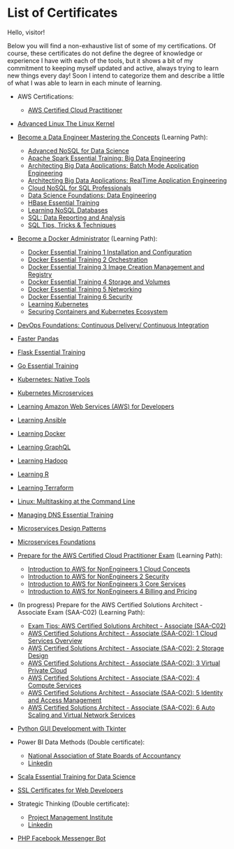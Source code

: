 # List of Certificates

Hello, visitor!

Below you will find a non-exhaustive list of some of my certifications. Of course, these certificates do not define the degree of knowledge or experience I have with each of the tools, but it shows a bit of my commitment to keeping myself updated and active, always trying to learn new things every day!
Soon I intend to categorize them and describe a little of what I was able to learn in each minute of learning.

- AWS Certifications:
    - [AWS Certified Cloud Practitioner](https://www.credly.com/badges/68eabb60-0ce5-4f08-92c9-31d3250cfc15)

- [Advanced Linux The Linux Kernel](./Advanced%20Linux%20The%20Linux%20Kernel.pdf)

- [Become a Data Engineer Mastering the Concepts](./Become%20a%20Data%20Engineer%20Mastering%20the%20Concepts.pdf) (Learning Path):
    - [Advanced NoSQL for Data Science](./Advanced%20NoSQL%20for%20Data%20Science.pdf)
    - [Apache Spark Essential Training: Big Data Engineering](./Apache%20Spark%20Essential%20Training%20Big%20Data%20Engineering.pdf)
    - [Architecting Big Data Applications: Batch Mode Application Engineering](./Architecting%20Big%20Data%20Applications%20Batch%20Mode%20Application%20Engineering.pdf)    
    - [Architecting Big Data Applications: RealTime Application Engineering](./Architecting%20Big%20Data%20Applications%20RealTime%20Application%20Engineering.pdf)
    - [Cloud NoSQL for SQL Professionals](./Cloud%20NoSQL%20for%20SQL%20Professionals.pdf)
    - [Data Science Foundations: Data Engineering](./Data%20Science%20Foundations%20Data%20Engineering.pdf)
    - [HBase Essential Training](./HBase%20Essential%20Training.pdf)
    - [Learning NoSQL Databases](./Learning%20NoSQL%20Databases.pdf)
    - [SQL: Data Reporting and Analysis](./SQL%20Data%20Reporting%20and%20Analysis.pdf)
    - [SQL Tips, Tricks & Techniques](./SQL%20Tips%20Tricks%20%20Techniques.pdf)

- [Become a Docker Administrator](./Become%20a%20Docker%20Administrator.pdf) (Learning Path):
    - [Docker Essential Training 1 Installation and Configuration](./Docker%20Essential%20Training%201%20Installation%20and%20Configuration.pdf)
    - [Docker Essential Training 2 Orchestration](./Docker%20Essential%20Training%202%20Orchestration.pdf)
    - [Docker Essential Training 3 Image Creation Management and Registry](./Docker%20Essential%20Training%203%20Image%20Creation%20Management%20and%20Registry.pdf)
    - [Docker Essential Training 4 Storage and Volumes](./Docker%20Essential%20Training%204%20Storage%20and%20Volumes.pdf)
    - [Docker Essential Training 5 Networking](./Docker%20Essential%20Training%205%20Networking.pdf)
    - [Docker Essential Training 6 Security](./Docker%20Essential%20Training%206%20Security.pdf)
    - [Learning Kubernetes](./Learning%20Kubernetes.pdf)
    - [Securing Containers and Kubernetes Ecosystem](./Securing%20Containers%20and%20Kubernetes%20Ecosystem.pdf)

- [DevOps Foundations: Continuous Delivery/ Continuous Integration](./DevOps%20Foundations:%20Continuous%20Delivery%20Continuous%20Integration.pdf)

- [Faster Pandas](./Faster%20pandas.pdf)

- [Flask Essential Training](./Flask%20Essential%20Training.pdf)

- [Go Essential Training](./Go%20Essential%20Training.pdf)

- [Kubernetes: Native Tools](./Kubernetes%20Native%20Tools.pdf)

- [Kubernetes Microservices](./Kubernetes%20Microservices.pdf)

- [Learning Amazon Web Services (AWS) for Developers](./Learning%20Amazon%20Web%20Services%20AWS%20for%20Developers.pdf)

- [Learning Ansible](./Learning%20Ansible.pdf)

- [Learning Docker](./Learning%20Docker.pdf)

- [Learning GraphQL](./Learning%20GraphQL.pdf)

- [Learning Hadoop](./Learning%20Hadoop.pdf)

- [Learning R](./Learning%20R.pdf)

- [Learning Terraform](./Learning%20Terraform.pdf)

- [Linux: Multitasking at the Command Line](./Linux%20Multitasking%20at%20the%20command%20line.pdf)

- [Managing DNS Essential Training](./Managing%20DNS%20Essential%20Training.pdf)

- [Microservices Design Patterns](./Microservices%20Design%20Patterns.pdf)

- [Microservices Foundations](./Microservices%20Foundations.pdf)

- [Prepare for the AWS Certified Cloud Practitioner Exam](./Prepare%20for%20the%20AWS%20Certified%20Cloud%20Practitioner%20Exam.pdf) (Learning Path):
    - [Introduction to AWS for NonEngineers 1 Cloud Concepts](./Introduction%20to%20AWS%20for%20NonEngineers%201%20Cloud%20Concepts.pdf)
    - [Introduction to AWS for NonEngineers 2 Security](./Introduction%20to%20AWS%20for%20NonEngineers%202%20Security.pdf)
    - [Introduction to AWS for NonEngineers 3 Core Services](./Introduction%20to%20AWS%20for%20NonEngineers%203%20Core%20Services.pdf)
    - [Introduction to AWS for NonEngineers 4 Billing and Pricing](./Introduction%20to%20AWS%20for%20NonEngineers%204%20Billing%20and%20Pricing.pdf)

- (In progress) Prepare for the AWS Certified Solutions Architect - Associate Exam (SAA-C02) (Learning Path):
    - [Exam Tips: AWS Certified Solutions Architect - Associate (SAA-C02)](./Exam%20Tips:%20AWS%20Certified%20Solutions%20Architect%20-%20Associate%20(SAA-C02).pdf)
    - [AWS Certified Solutions Architect - Associate (SAA-C02): 1 Cloud Services Overview](./AWS%20Certified%20Solutions%20Architect%20-%20Associate%20(SAA-C02):%201%20Cloud%20Services%20Overview.pdf)
    - [AWS Certified Solutions Architect - Associate (SAA-C02): 2 Storage Design](./AWS%20Certified%20Solutions%20Architect%20-%20Associate%20%28SAA-C02%29%3A%202%20Storage%20Design.pdf)
    - [AWS Certified Solutions Architect - Associate (SAA-C02): 3 Virtual Private Cloud](./AWS%20Certified%20Solutions%20Architect%20-%20Associate%20%28SAA-C02%29%3A%203%20Virtual%20Private%20Cloud.pdf)
    - [AWS Certified Solutions Architect - Associate (SAA-C02): 4 Compute Services](./AWS%20Certified%20Solutions%20Architect%20-%20Associate%20%28SAA-C02%29%3A%204%20Compute%20Services.pdf)
    - [AWS Certified Solutions Architect - Associate (SAA-C02): 5 Identity and Access Management](./AWS%20Certified%20Solutions%20Architect%20-%20Associate%20%28SAA-C02%29%3A%205%20Identity%20and%20Access%20Management.pdf)
    - [AWS Certified Solutions Architect - Associate (SAA-C02): 6 Auto Scaling and Virtual Network Services](./AWS%20Certified%20Solutions%20Architect%20-%20Associate%20%28SAA-C02%29%3A%206%20Auto%20Scaling%20and%20Virtual%20Network%20Services.pdf)

- [Python GUI Development with Tkinter](./Python%20GUI%20Development%20with%20Tkinter.pdf)

- Power BI Data Methods (Double certificate):
    - [National Association of State Boards of Accountancy](./Power%20BI%20Data%20Methods%20_.pdf)
    - [Linkedin](./Power%20BI%20Data%20Methods.pdf)

- [Scala Essential Training for Data Science](./Scala%20Essential%20Training%20for%20Data%20Science.pdf)

- [SSL Certificates for Web Developers](./SSL%20Certificates%20for%20Web%20Developers.pdf)

- Strategic Thinking (Double certificate):
    - [Project Management Institute](./Strategic%20Thinking.pdf)
    - [Linkedin](./Strategic%20Thinking%20_.pdf)

- [PHP Facebook Messenger Bot](./PHP%20Facebook%20Messenger%20Bot.pdf)